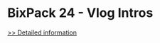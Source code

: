 # BixPack 24 - Vlog Intros
[>> Detailed information](https://secure.shareit.com/shareit/product.html?productid=300788786&affiliateid=200057808)